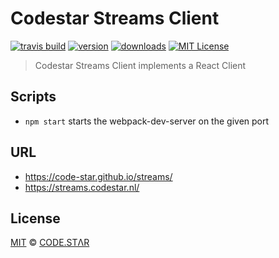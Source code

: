 # Codestar Streams Client

[![travis build](https://img.shields.io/travis/code-star/streams.svg?style=flat-square)](https://travis-ci.org/code-star/streams)
[![version](https://img.shields.io/npm/v/streams-client.svg?style=flat-square)](http://npm.im/streams-client)
[![downloads](https://img.shields.io/npm/dm/streams-client.svg?style=flat-square)](http://npm-stat.com/charts.html?package=streams-client&from=2018-10-13)
[![MIT License](https://img.shields.io/npm/l/streams-client.svg?style=flat-square)](http://opensource.org/licenses/MIT)

> Codestar Streams Client implements a React Client

## Scripts

- `npm start` starts the webpack-dev-server on the given port

## URL
- https://code-star.github.io/streams/
- https://streams.codestar.nl/

## License

[MIT](./LICENSE) &copy; [CODE.STΛR](https://github.com/code-star)

[babel]: https://github.com/babel/babel
[webpack]: https://github.com/webpack/webpack
[webpack-cli]: https://github.com/webpack/webpack-cli
[webpack-dev-server]: https://github.com/webpack/webpack-dev-server

